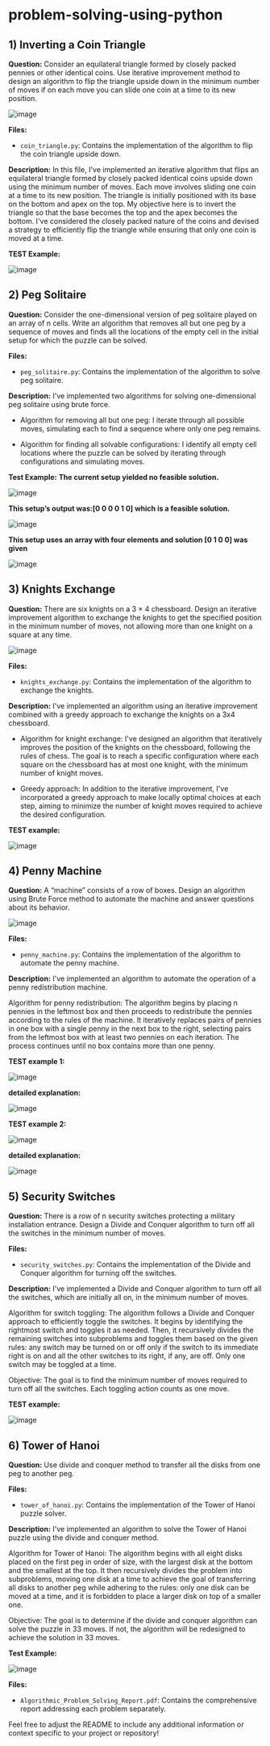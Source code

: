 # problem-solving-using-python

## 1) Inverting a Coin Triangle

**Question:**
Consider an equilateral triangle formed by closely packed pennies or other identical coins. Use iterative improvement method to design an algorithm to flip the triangle upside down in the minimum number of moves if on each move you can slide one coin at a time to its new position.

![image](https://github.com/nouran555/problem-solving-using-python/assets/129008133/bceeda6d-4baf-48f6-bc14-f6c1fee22371)

**Files:**
- `coin_triangle.py`: Contains the implementation of the algorithm to flip the coin triangle upside down.

**Description:**
In this file, I've implemented an iterative algorithm that flips an equilateral triangle formed by closely packed identical coins upside down using the minimum number of moves. Each move involves sliding one coin at a time to its new position. The triangle is initially positioned with its base on the bottom and apex on the top. My objective here is to invert the triangle so that the base becomes the top and the apex becomes the bottom. I've considered the closely packed nature of the coins and devised a strategy to efficiently flip the triangle while ensuring that only one coin is moved at a time.


**TEST Example:**

![image](https://github.com/nouran555/problem-solving-using-python/assets/129008133/c2c7e310-2df6-4e72-a959-e8b354447a60)


## 2) Peg Solitaire

**Question:**
Consider the one-dimensional version of peg solitaire played on an array of n cells. Write an algorithm that removes all but one peg by a sequence of moves and finds all the locations of the empty cell in the initial setup for which the puzzle can be solved.

**Files:**
- `peg_solitaire.py`: Contains the implementation of the algorithm to solve peg solitaire.

**Description:**
I've implemented two algorithms for solving one-dimensional peg solitaire using brute force.

- Algorithm for removing all but one peg: I iterate through all possible moves, simulating each to find a sequence where only one peg remains.

- Algorithm for finding all solvable configurations: I identify all empty cell locations where the puzzle can be solved by iterating through configurations and simulating moves.

**Test Example:**
**The current setup yielded no feasible solution.**

![image](https://github.com/nouran555/problem-solving-using-python/assets/129008133/0906f17e-d658-4866-a3df-2560e94863de)

**This setup’s output was:[0 0 0 0 1 0] which is a feasible solution.**

![image](https://github.com/nouran555/problem-solving-using-python/assets/129008133/6db8e0a0-7948-4ab3-92b6-0544bebd13ec)

**This setup uses an array with four elements and solution [0 1 0 0] was given**

![image](https://github.com/nouran555/problem-solving-using-python/assets/129008133/6fc654d8-cfee-4088-963e-b7ba24a18102)



## 3) Knights Exchange

**Question:**
There are six knights on a 3 × 4 chessboard. Design an iterative improvement algorithm to exchange the knights to get the specified position in the minimum number of moves, not allowing more than one knight on a square at any time.

![image](https://github.com/nouran555/problem-solving-using-python/assets/129008133/4263e250-f6f0-4f24-b377-daa0848ca5ef)

**Files:**
- `knights_exchange.py`: Contains the implementation of the algorithm to exchange the knights.

**Description:**
I've implemented an algorithm using an iterative improvement combined with a greedy approach to exchange the knights on a 3x4 chessboard.

- Algorithm for knight exchange: I've designed an algorithm that iteratively improves the position of the knights on the chessboard, following the rules of chess. The goal is to reach a specific configuration where each square on the chessboard has at most one knight, with the minimum number of knight moves.
  
- Greedy approach: In addition to the iterative improvement, I've incorporated a greedy approach to make locally optimal choices at each step, aiming to minimize the number of knight moves required to achieve the desired configuration.


**TEST example:**

![image](https://github.com/nouran555/problem-solving-using-python/assets/129008133/e01dcf7a-3efc-411c-8801-700f7376e666)


## 4) Penny Machine

**Question:**
A “machine” consists of a row of boxes. Design an algorithm using Brute Force method to automate the machine and answer questions about its behavior.

![image](https://github.com/nouran555/problem-solving-using-python/assets/129008133/c8906fa4-dc23-4a6b-8152-270f579232d4)

**Files:**
- `penny_machine.py`: Contains the implementation of the algorithm to automate the penny machine.

**Description:**
I've implemented an algorithm to automate the operation of a penny redistribution machine.

Algorithm for penny redistribution: The algorithm begins by placing n pennies in the leftmost box and then proceeds to redistribute the pennies according to the rules of the machine. It iteratively replaces pairs of pennies in one box with a single penny in the next box to the right, selecting pairs from the leftmost box with at least two pennies on each iteration. The process continues until no box contains more than one penny.


**TEST example 1:**

![image](https://github.com/nouran555/problem-solving-using-python/assets/129008133/4bc2d938-d585-4277-8aee-4ec874357aa6)

**detailed explanation:**


![image](https://github.com/nouran555/problem-solving-using-python/assets/129008133/9698528a-5d51-4082-8897-f2a3b185e125)

**TEST example 2:**


![image](https://github.com/nouran555/problem-solving-using-python/assets/129008133/82fd9e89-f45a-47e5-9070-8b060cbc85f1)

**detailed explanation:**


![image](https://github.com/nouran555/problem-solving-using-python/assets/129008133/1cc70756-b35a-4b65-b368-7c71fc44a7b8)


## 5) Security Switches

**Question:**
There is a row of n security switches protecting a military installation entrance. Design a Divide and Conquer algorithm to turn off all the switches in the minimum number of moves.

**Files:**
- `security_switches.py`: Contains the implementation of the Divide and Conquer algorithm for turning off the switches.

**Description:**
I've implemented a Divide and Conquer algorithm to turn off all the switches, which are initially all on, in the minimum number of moves.

Algorithm for switch toggling: The algorithm follows a Divide and Conquer approach to efficiently toggle the switches. It begins by identifying the rightmost switch and toggles it as needed. Then, it recursively divides the remaining switches into subproblems and toggles them based on the given rules: any switch may be turned on or off only if the switch to its immediate right is on and all the other switches to its right, if any, are off. Only one switch may be toggled at a time.

Objective: The goal is to find the minimum number of moves required to turn off all the switches. Each toggling action counts as one move.


**TEST example:**


![image](https://github.com/nouran555/problem-solving-using-python/assets/129008133/31d8c250-386b-418b-966a-96d3c61faf32)



## 6) Tower of Hanoi

**Question:**
Use divide and conquer method to transfer all the disks from one peg to another peg.

**Files:**
- `tower_of_hanoi.py`: Contains the implementation of the Tower of Hanoi puzzle solver.

**Description:**
I've implemented an algorithm to solve the Tower of Hanoi puzzle using the divide and conquer method.

Algorithm for Tower of Hanoi: The algorithm begins with all eight disks placed on the first peg in order of size, with the largest disk at the bottom and the smallest at the top. It then recursively divides the problem into subproblems, moving one disk at a time to achieve the goal of transferring all disks to another peg while adhering to the rules: only one disk can be moved at a time, and it is forbidden to place a larger disk on top of a smaller one.

Objective: The goal is to determine if the divide and conquer algorithm can solve the puzzle in 33 moves. If not, the algorithm will be redesigned to achieve the solution in 33 moves.


**Test Example:**

![image](https://github.com/nouran555/problem-solving-using-python/assets/129008133/a30c9294-8c4d-4b0d-b54e-3e450080de2e)



**Files:**
- `Algorithmic_Problem_Solving_Report.pdf`: Contains the comprehensive report addressing each problem separately.

Feel free to adjust the README to include any additional information or context specific to your project or repository!
